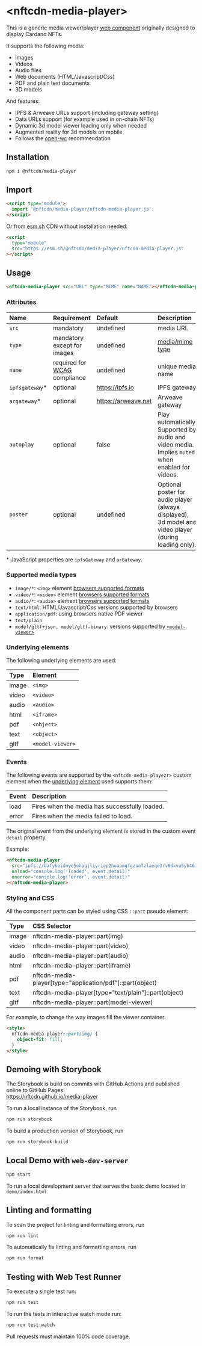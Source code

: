 # \<nftcdn-media-player>

This is a generic media viewer/player [web component](https://www.webcomponents.org/introduction) originally designed to display Cardano NFTs.

It supports the following media:

- Images
- Videos
- Audio files
- Web documents (HTML/Javascript/Css)
- PDF and plain text documents
- 3D models

And features:

- IPFS & Arweave URLs support (including gateway setting)
- Data URLs support (for example used in on-chain NFTs)
- Dynamic 3d model viewer loading only when needed
- Augmented reality for 3d models on mobile
- Follows the [open-wc](https://github.com/open-wc/open-wc) recommendation

## Installation

```bash
npm i @nftcdn/media-player
```

## Import

```html
<script type="module">
  import '@nftcdn/media-player/nftcdn-media-player.js';
</script>
```

Or from [esm.sh](https://esm.sh) CDN without installation needed:

```html
<script
  type="module"
  src="https://esm.sh/@nftcdn/media-player/nftcdn-media-player.js"
></script>
```

## Usage

```html
<nftcdn-media-player src="URL" type="MIME" name="NAME"></nftcdn-media-player>
```

### Attributes

| Name            | Requirement                                                                       | Default             | Description                                                                                           |
| :-------------- | :-------------------------------------------------------------------------------- | :------------------ | :---------------------------------------------------------------------------------------------------- |
| `src`           | mandatory                                                                         | undefined           | media URL                                                                                             |
| `type`          | mandatory except for images                                                       | undefined           | [media/mime type](https://www.iana.org/assignments/media-types/media-types.xhtml)                     |
| `name`          | required for [WCAG](https://www.w3.org/WAI/standards-guidelines/wcag/) compliance | undefined           | unique media name                                                                                     |
| `ipfsgateway`\* | optional                                                                          | https://ipfs.io     | IPFS gateway                                                                                          |
| `argateway`\*   | optional                                                                          | https://arweave.net | Arweave gateway                                                                                       |
| `autoplay`      | optional                                                                          | false               | Play automatically. Supported by audio and video media. Implies `muted` when enabled for videos.      |
| `poster`        | optional                                                                          | undefined           | Optional poster for audio player (always displayed), 3d model and video player (during loading only). |

\* JavaScript properties are `ipfsGateway` and `arGateway`.

### Supported media types

- `image/*`: `<img>` element [browsers supported formats](https://caniuse.com/?search=image%20format)
- `video/*`: `<video>` element [browsers supported formats](https://caniuse.com/?search=video%20format)
- `audio/*`: `<audio>` element [browsers supported formats](https://caniuse.com/?search=audio%20format)
- `text/html`: HTML/Javascript/Css versions supported by browsers
- `application/pdf`: using browsers native PDF viewer
- `text/plain`
- `model/gltf+json, model/gltf-binary`: versions supported by [`<model-viewer>`](https://modelviewer.dev/)

### Underlying elements

The following underlying elements are used:

| Type  | Element          |
| :---- | :--------------- |
| image | `<img>`          |
| video | `<video>`        |
| audio | `<audio>`        |
| html  | `<iframe>`       |
| pdf   | `<object>`       |
| text  | `<object>`       |
| gltf  | `<model-viewer>` |

### Events

The following events are supported by the `<nftcdn-media-playezr>` custom element when the [underlying element](#underlying-elements) used supports them:

| Event | Description                                   |
| :---- | :-------------------------------------------- |
| load  | Fires when the media has successfully loaded. |
| error | Fires when the media failed to load.          |

The original event from the underlying element is stored in the custom event `detail` property.

Example:

```html
<nftcdn-media-player
  src="ipfs://bafybeidnye5ohaqjliyriep2huapmgfgzuo7zlaeqe3rv6dxvu5yb46igm"
  onload="console.log('loaded', event.detail)"
  onerror="console.log('error', event.detail)"
></nftcdn-media-player>
```

### Styling and CSS

All the component parts can be styled using CSS `::part` pseudo element:

| Type  | CSS Selector                                              |
| :---- | :-------------------------------------------------------- |
| image | nftcdn-media-player::part(img)                            |
| video | nftcdn-media-player::part(video)                          |
| audio | nftcdn-media-player::part(audio)                          |
| html  | nftcdn-media-player::part(iframe)                         |
| pdf   | nftcdn-media-player[type="application/pdf"]::part(object) |
| text  | nftcdn-media-player[type="text/plain"]::part(object)      |
| gltf  | nftcdn-media-player::part(model-viewer)                   |

For example, to change the way images fill the viewer container:

```html
<style>
  nftcdn-media-player::part(img) {
    object-fit: fill;
  }
</style>
```

## Demoing with Storybook

The Storybook is build on commits with GitHub Actions and published online to GitHub Pages:  
https://nftcdn.github.io/media-player

To run a local instance of the Storybook, run

```bash
npm run storybook
```

To build a production version of Storybook, run

```bash
npm run storybook:build
```

## Local Demo with `web-dev-server`

```bash
npm start
```

To run a local development server that serves the basic demo located in `demo/index.html`

## Linting and formatting

To scan the project for linting and formatting errors, run

```bash
npm run lint
```

To automatically fix linting and formatting errors, run

```bash
npm run format
```

## Testing with Web Test Runner

To execute a single test run:

```bash
npm run test
```

To run the tests in interactive watch mode run:

```bash
npm run test:watch
```

Pull requests must maintain 100% code coverage.
